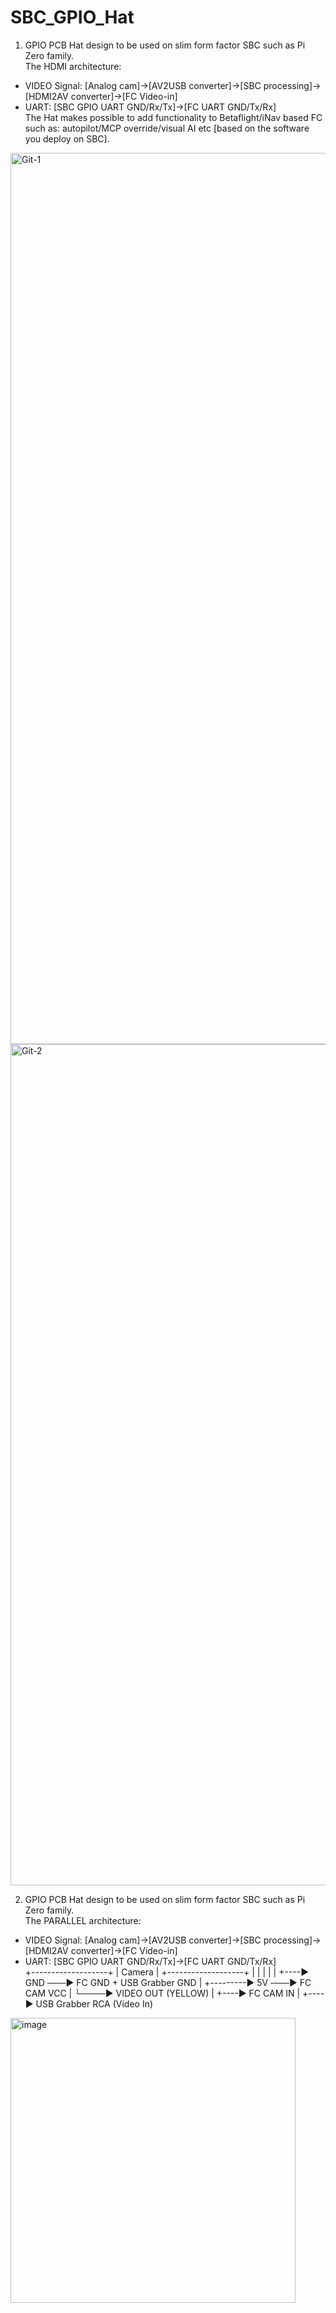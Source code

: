 # SBC_GPIO_Hat

1. GPIO PCB Hat design to be used on slim form factor SBC such as Pi Zero family.<br> 
The HDMI architecture:<br> 
- VIDEO Signal: [Analog cam]->[AV2USB converter]->[SBC processing]->[HDMI2AV converter]->[FC Video-in] <br>
- UART: [SBC GPIO UART GND/Rx/Tx]->[FC UART GND/Tx/Rx] <br>
The Hat makes possible to add functionality to Betaflight/iNav based FC such as: autopilot/MCP override/visual AI etc [based on the software you deploy on SBC].
<img width="1426" alt="Git-1" src="https://github.com/user-attachments/assets/9323dd50-2cdb-41dd-a0d4-35c062cf9761" />
<img width="1346" alt="Git-2" src="https://github.com/user-attachments/assets/e13ba533-d870-47a3-937d-d5ce8fe62537" /><br>

2. GPIO PCB Hat design to be used on slim form factor SBC such as Pi Zero family.<br> 
The PARALLEL architecture:<br> 
- VIDEO Signal: [Analog cam]->[AV2USB converter]->[SBC processing]->[HDMI2AV converter]->[FC Video-in] <br>
- UART: [SBC GPIO UART GND/Rx/Tx]->[FC UART GND/Tx/Rx] <br>
           +-------------------+
           |       Camera      |
           +-------------------+
              |    |    |
              |    |    +----▶ GND ───▶ FC GND + USB Grabber GND
              |    +---------▶ 5V ───▶ FC CAM VCC
              |
              └────▶ VIDEO OUT (YELLOW)
                       |
                       +----▶ FC CAM IN
                       |
                       +----▶ USB Grabber RCA (Video In)
<img width="456" alt="image" src="https://github.com/user-attachments/assets/4d5ed286-f877-467b-b871-25e8fde59fc8" />
